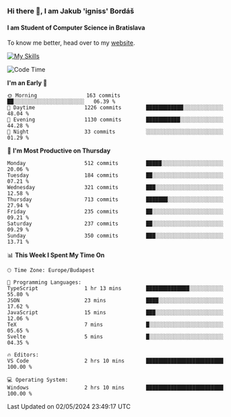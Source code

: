 ### Hi there 👋, I am Jakub 'igniss' Bordáš

#### I am Student of Computer Science in Bratislava
To know me better, head over to my [website](https://bordas.sk).

[![My Skills](https://skillicons.dev/icons?i=js,html,css,figma,svelte,java,kotlin,python,postgresql,typescript,nest,nodejs)](https://bordas.sk)


<!--START_SECTION:waka-->
![Code Time](http://img.shields.io/badge/Code%20Time-1%2C477%20hrs%2048%20mins-blue)

**I'm an Early 🐤** 

```text
🌞 Morning                163 commits         ██░░░░░░░░░░░░░░░░░░░░░░░   06.39 % 
🌆 Daytime                1226 commits        ████████████░░░░░░░░░░░░░   48.04 % 
🌃 Evening                1130 commits        ███████████░░░░░░░░░░░░░░   44.28 % 
🌙 Night                  33 commits          ░░░░░░░░░░░░░░░░░░░░░░░░░   01.29 % 
```
📅 **I'm Most Productive on Thursday** 

```text
Monday                   512 commits         █████░░░░░░░░░░░░░░░░░░░░   20.06 % 
Tuesday                  184 commits         ██░░░░░░░░░░░░░░░░░░░░░░░   07.21 % 
Wednesday                321 commits         ███░░░░░░░░░░░░░░░░░░░░░░   12.58 % 
Thursday                 713 commits         ███████░░░░░░░░░░░░░░░░░░   27.94 % 
Friday                   235 commits         ██░░░░░░░░░░░░░░░░░░░░░░░   09.21 % 
Saturday                 237 commits         ██░░░░░░░░░░░░░░░░░░░░░░░   09.29 % 
Sunday                   350 commits         ███░░░░░░░░░░░░░░░░░░░░░░   13.71 % 
```


📊 **This Week I Spent My Time On** 

```text
🕑︎ Time Zone: Europe/Budapest

💬 Programming Languages: 
TypeScript               1 hr 13 mins        ██████████████░░░░░░░░░░░   55.80 % 
JSON                     23 mins             ████░░░░░░░░░░░░░░░░░░░░░   17.62 % 
JavaScript               15 mins             ███░░░░░░░░░░░░░░░░░░░░░░   12.06 % 
TeX                      7 mins              █░░░░░░░░░░░░░░░░░░░░░░░░   05.65 % 
Svelte                   5 mins              █░░░░░░░░░░░░░░░░░░░░░░░░   04.35 % 

🔥 Editors: 
VS Code                  2 hrs 10 mins       █████████████████████████   100.00 % 

💻 Operating System: 
Windows                  2 hrs 10 mins       █████████████████████████   100.00 % 
```


 Last Updated on 02/05/2024 23:49:17 UTC
<!--END_SECTION:waka-->
